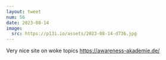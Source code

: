 ```yaml
---
layout: tweet
num: 56
date: 2023-08-14
image:
  src: https://p13i.io/assets/2023-08-14-d736.jpg
---
```


Very nice site on woke topics https://awareness-akademie.de/
